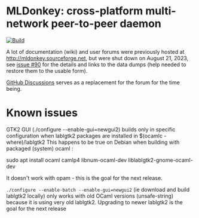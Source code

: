 # MLDonkey: cross-platform multi-network peer-to-peer daemon

[![Build](https://github.com/ygrek/mldonkey/actions/workflows/workflow.yml/badge.svg)](https://github.com/ygrek/mldonkey/actions/workflows/workflow.yml)

A lot of documentation (wiki) and user forums were previously hosted at http://mldonkey.sourceforge.net, but were shut down on August 21, 2023,
see [issue #90](https://github.com/ygrek/mldonkey/issues/90) for the details and links to the data dumps (help needed to restore them to the usable form).

[GitHub Discussions](https://github.com/ygrek/mldonkey/discussions) serves as a replacement for the forum for the time being.

Known issues
============

GTK2 GUI (./configure --enable-gui=newgui2) builds only in specific configuration when lablgtk2 packages are installed in $(ocamlc -where)/lablgtk2
This happens to be true on Debian when building with packaged (system) ocaml :

  sudo apt install ocaml camlp4 libnum-ocaml-dev liblablgtk2-gnome-ocaml-dev

It doesn't work with opam - this is the goal for the next release.

`./configure --enable-batch --enable-gui=newgui2` (ie download and build lablgtk2 locally) only works with old OCaml versions (unsafe-string)
because it is using very old lablgtk2.  Upgrading to newer lablgtk2 is the goal for the next release
